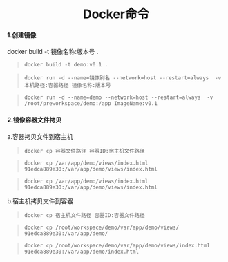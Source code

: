 # <center>Docker命令</center>

#### 1.创建镜像

docker build -t 镜像名称:版本号 .

>`docker build -t demo:v0.1 .`

>`docker run -d --name=镜像别名 --network=host --restart=always  -v 本机路径:容器路径 镜像名称:版本号`

>`docker run -d --name=demo --network=host --restart=always  -v /root/preworkspace/demo:/app ImageName:v0.1`

#### 2.镜像容器文件拷贝

a.容器拷贝文件到宿主机

>`docker cp 容器文件路径 容器ID:宿主机文件路径`

>`docker cp /var/app/demo/views/index.html 91edca889e30:/var/app/demo/views/index.html`

>`docker cp /var/app/demo/views/index.html 91edca889e30:/var/app/demo/views/index.html`

b.宿主机拷贝文件到容器

>`docker cp 宿主机文件路径 容器ID:容器文件路径`

>`docker cp /root/workspace/demo/var/app/demo/views/ 91edca889e30:/var/app/demo/`

>`docker cp /root/workspace/demo/var/app/demo/views/index.html 91edca889e30:/var/app/demo/index.html`